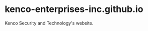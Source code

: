 kenco-enterprises-inc.github.io
===============================

Kenco Security and Technology's website.

